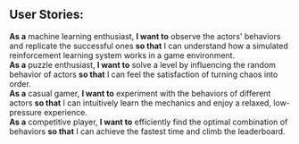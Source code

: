 ## User Stories:

**As a** machine learning enthusiast, **I want to** observe the actors' behaviors and replicate the successful ones **so that** I can understand how a simulated reinforcement learning system works in a game environment.  
**As a** puzzle enthusiast, **I want to** solve a level by influencing the random behavior of actors **so that** I can feel the satisfaction of turning chaos into order.  
**As a** casual gamer, **I want to** experiment with the behaviors of different actors **so that** I can intuitively learn the mechanics and enjoy a relaxed, low-pressure experience.  
**As a** competitive player, **I want to** efficiently find the optimal combination of behaviors **so that** I can achieve the fastest time and climb the leaderboard.